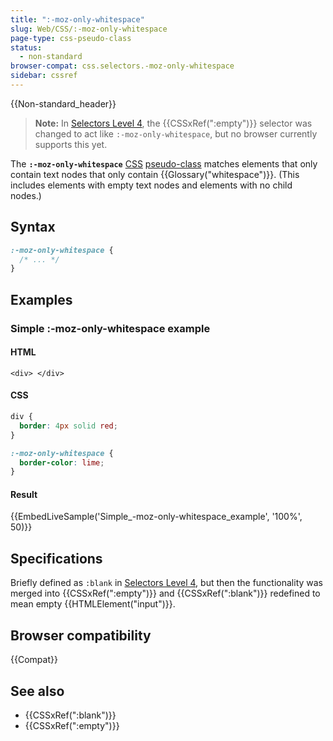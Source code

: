 ```yaml
---
title: ":-moz-only-whitespace"
slug: Web/CSS/:-moz-only-whitespace
page-type: css-pseudo-class
status:
  - non-standard
browser-compat: css.selectors.-moz-only-whitespace
sidebar: cssref
---
```

{{Non-standard_header}}

> **Note:** In [Selectors Level 4](https://drafts.csswg.org/selectors-4/#the-empty-pseudo), the {{CSSxRef(":empty")}} selector was changed to act like `:-moz-only-whitespace`, but no browser currently supports this yet.

The **`:-moz-only-whitespace`** [CSS](/en-US/docs/Web/CSS) [pseudo-class](/en-US/docs/Web/CSS/Pseudo-classes) matches elements that only contain text nodes that only contain {{Glossary("whitespace")}}. (This includes elements with empty text nodes and elements with no child nodes.)

## Syntax

```css
:-moz-only-whitespace {
  /* ... */
}
```

## Examples

### Simple :-moz-only-whitespace example

#### HTML

```html-nolint
<div> </div>
```

#### CSS

```css
div {
  border: 4px solid red;
}

:-moz-only-whitespace {
  border-color: lime;
}
```

#### Result

{{EmbedLiveSample('Simple_-moz-only-whitespace_example', '100%', 50)}}

## Specifications

Briefly defined as `:blank` in [Selectors Level 4](https://drafts.csswg.org/selectors-4/#changes-2018-02), but then the functionality was merged into {{CSSxRef(":empty")}} and {{CSSxRef(":blank")}} redefined to mean empty {{HTMLElement("input")}}.

## Browser compatibility

{{Compat}}

## See also

- {{CSSxRef(":blank")}}
- {{CSSxRef(":empty")}}
